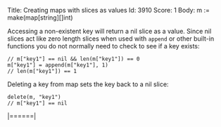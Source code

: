 Title: Creating maps with slices as values
Id: 3910
Score: 1
Body:
    m := make(map[string][]int)

Accessing a non-existent key will return a nil slice as a value. Since nil slices act like zero length slices when used with `append` or other built-in functions you do not normally need to check to see if a key exists:

    // m["key1"] == nil && len(m["key1"]) == 0
    m["key1"] = append(m["key1"], 1)
    // len(m["key1"]) == 1

Deleting a key from map sets the key back to a nil slice:

    delete(m, "key1")
    // m["key1"] == nil
|======|
